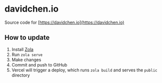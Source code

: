 # davidchen.io

Source code for [https://davidchen.io](https://davidchen.io)

## How to update

1. Install [Zola](https://www.getzola.org/)
2. Run `zola serve`
3. Make changes
4. Commit and push to GitHub
5. Vercel will trigger a deploy, which runs `zola build` and serves the `public` directory
